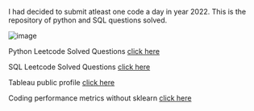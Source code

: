 I had decided to submit atleast one code a day in year 2022. This is the repository of python and SQL questions solved.

![image](https://user-images.githubusercontent.com/39691422/181013494-e67f8788-36e8-470d-bfdc-b02ba663ec9e.png)

Python Leetcode Solved Questions [click here](https://github.com/dhananjay93/leetcode/tree/main/python)

SQL Leetcode Solved Questions [click here](https://github.com/dhananjay93/leetcode/tree/main/sql)

Tableau public profile [click here](https://public.tableau.com/app/profile/dhananjay.hawal)

Coding performance metrics without sklearn [click here](https://github.com/dhananjay93/dhananjay93.github.io/blob/main/5_Performance_metrics_Instructions.ipynb)
